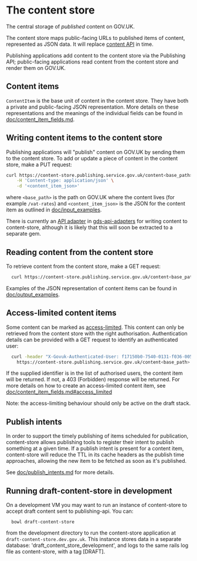 # The content store

The central storage of *published* content on GOV.UK.

The content store maps public-facing URLs to published items of content,
represented as JSON data. It will replace [content API](https://github.com/alphagov/govuk_content_api)
in time.

Publishing applications add content to the content store via the Publishing API;
public-facing applications read content from the content store and render them
on GOV.UK.

## Content items

`ContentItem` is the base unit of content in the content store. They have both a
private and public-facing JSON representation. More details on these
representations and the meanings of the individual fields can be found in
[doc/content_item_fields.md](doc/content_item_fields.md).

## Writing content items to the content store

Publishing applications will "publish" content on GOV.UK by sending them to
the content store. To add or update a piece of content in the content store,
make a PUT request:

``` sh
curl https://content-store.publishing.service.gov.uk/content<base_path> -X PUT \
    -H 'Content-type: application/json' \
    -d '<content_item_json>'
```

where `<base_path>` is the path on GOV.UK where the content lives (for example
`/vat-rates`) and `<content_item_json>` is the JSON for the content item as
outlined in [doc/input_examples](doc/input_examples).

There is currently an [API adapter](https://github.com/alphagov/gds-api-adapters/blob/master/lib/gds_api/publishing_api.rb)
in [gds-api-adapters](https://github.com/alphagov/gds-api-adapters) for writing
content to content-store, although it is likely that this will soon be extracted
to a separate gem.

## Reading content from the content store

To retrieve content from the content store, make a GET request:

``` sh
  curl https://content-store.publishing.service.gov.uk/content<base_path>
```

Examples of the JSON representation of content items can be found in [doc/output_examples](doc/output_examples).

## Access-limited content items

Some content can be marked as [access-limited](doc/content_item_fields.md#access_limited).
This content can only be retrieved from the content store with the right
authorisation. Authentication details can be provided with a GET request to
identify an authenticated user:

``` sh
  curl -header "X-Govuk-Authenticated-User: f17150b0-7540-0131-f036-0050560123202" \
    https://content-store.publishing.service.gov.uk/content<base_path>

```

If the supplied identifier is in the list of authorised users, the content item
will be returned. If not, a 403 (Forbidden) response will be returned. For more
details on how to create an access-limited content item, see
[doc/content_item_fields.md#access_limited](doc/content_item_fields.md#access_limited)

Note: the access-limiting behaviour should only be active on the draft stack.

## Publish intents

In order to support the timely publishing of items scheduled for publication,
content-store allows publishing tools to register their intent to publish
something at a given time.  If a publish intent is present for a content item,
content-store will reduce the TTL in its cache headers as the publish time
approaches, allowing the new item to be fetched as soon as it's published.

See [doc/publish_intents.md](doc/publish_intents.md) for more details.

## Running draft-content-store in development

On a development VM you may want to run an instance of content-store
to accept draft content sent to publishing-api. You can:

```
  bowl draft-content-store
```

from the development directory to run the content-store application at
`draft-content-store.dev.gov.uk`. This instance stores data in a separate
database: 'draft_content_store_development', and logs to the same rails log file
as content-store, with a tag [DRAFT].
